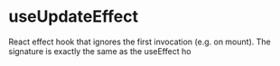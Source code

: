          
# useUpdateEffect
  
React effect hook that ignores the first invocation (e.g. on mount). The signature is exactly the same as the useEffect ho
 
